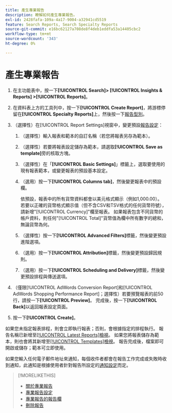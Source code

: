 ```yaml
---
title: 產生專業報告
description: 瞭解如何產生專業報告。
exl-id: 2428fafa-109a-4a17-9004-a32941cd5519
feature: Search Reports, Search Specialty Reports
source-git-commit: e16bc62127a708de8f4deb1eddfa53a14405cbc2
workflow-type: tm+mt
source-wordcount: '343'
ht-degree: 0%

---
```


# 產生專業報告

1. 在主功能表中，按一下&#x200B;**[!UICONTROL Search]> [!UICONTROL Insights & Reports] >[!UICONTROL Reports]**。

1. 在資料表上方的工具列中，按一下&#x200B;**[!UICONTROL Create Report]**，將游標停留在&#x200B;**[!UICONTROL Specialty Reports]**&#x200B;上，然後按一下[報告型別](/help/search-social-commerce/reports/management/specialty/specialty-report-about.md)。

1. （選擇性）在[!UICONTROL Report Settings]視窗中，變更預設[報告設定](specialty-report-settings.md)：

   1. （選擇性）輸入報表和範本的自訂名稱（若您將報表另存為範本）。

   1. （選擇性）若要將報表設定儲存為範本，請選取&#x200B;**[!UICONTROL Save as template]**&#x200B;旁的核取方塊。

   1. （選擇性）在「**[!UICONTROL Basic Settings]**」標籤上，選取要使用的現有報表範本，或變更報表的預設基本設定。

   1. （選用）按一下&#x200B;**[!UICONTROL Columns tab]**，然後變更報表中的預設欄。

      依預設，報表中的所有貨幣資料都會以美元格式顯示（例如1,000.00）。 若要以正確的貨幣格式顯示值（但不含CSV和TSV格式的任何貨幣符號），請新增&quot;[!UICONTROL Currency]&quot;欄至報表。 如果報表包含不同貨幣的帳戶資料，則任何&quot;[!UICONTROL Total]&quot;貨幣值為欄中所有數字的總和，無論貨幣為何。

   1. （選擇性）按一下&#x200B;**[!UICONTROL Advanced Filters]**&#x200B;標籤，然後變更預設進階選項。

   1. （選用）按一下&#x200B;**[!UICONTROL Attribution]**&#x200B;標籤，然後變更預設歸因規則。

   1. （選用）按一下&#x200B;**[!UICONTROL Scheduling and Delivery]**&#x200B;標籤，然後變更預設排程與傳送選項。

1. （僅限[!UICONTROL AdWords Conversion Report]和[!UICONTROL AdWords Shopping Performance Report]；選擇性）若要預覽報表的前50行，請按一下&#x200B;**[!UICONTROL Preview]**。 完成後，按一下&#x200B;**[!UICONTROL Back]**&#x200B;以返回報表設定頁面。

1. 按一下&#x200B;**[!UICONTROL Create]**。

如果您未指定報表排程，則會立即執行報表；否則，會根據指定的排程執行。 報告名稱已新增至[[!UICONTROL Latest Reports]檢視](/help/search-social-commerce/reports/report-about.md)。 如果您將報表儲存為範本，則也會將其新增至[[!UICONTROL Templates]檢視](/help/search-social-commerce/reports/report-about.md)。 報告完成後，檔案即可開啟或儲存；範本可立即使用。

如果您輸入任何電子郵件地址來通知，每個收件者都會在報告工作完成或失敗時收到通知，此通知是根據使用者針對報告所設定的[通知設定](/help/search-social-commerce/notifications/notification-edit.md)而定。

>[!MORELIKETHIS]
>
>* [關於專業報告](/help/search-social-commerce/reports/management/specialty/specialty-report-about.md)
>* [專業報告設定](/help/search-social-commerce/reports/management/specialty/specialty-report-settings.md)
>* [專業報告的報告欄](/help/search-social-commerce/reports/management/specialty/specialty-report-columns.md)
>* [刪除報告](/help/search-social-commerce/reports/management/report-delete.md)
